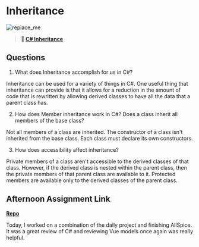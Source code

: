 # Inheritance

![replace_me](https://codeworks.blob.core.windows.net/public/assets/img/illustrations/placeholder.svg)

> **📖 [C# Inheritance](https://codeworksacademy.com/fs-student-guide/resources/wk10/04-Inheritance)**

## Questions

1. What does Inheritance accomplish for us in C#?

Inheritance can be used for a variety of things in C#. One useful thing that inheritance can provide is that it allows for a reduction in the amount of code that is rewritten by allowing derived classes to have all the data that a parent class has. 

2. How does Member inheritance work in C#? Does a class inherit all members of the base class?

Not all members of a class are inherited. The constructor of a class isn't inherited from the base class. Each class must declare its own constructors. 

3. How does accessibility affect inheritance?

Private members of a class aren't accessible to the derived classes of that class. However, if the derived class is nested within the parent class, then the private members of that parent class are available to it. Protected members are available only to the derived classes of the parent class.

## Afternoon Assignment Link

**[Repo](https://github.com/CALEBELLIOTT/contracted)**

Today, I worked on a combination of the daily project and finishing AllSpice. It was a great review of C# and reviewing Vue models once again was really helpful.